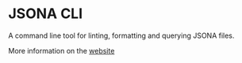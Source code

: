 # JSONA CLI

A command line tool for linting, formatting and querying JSONA files.

More information on the [website](https://jsona.github.io/jsona/cli)
